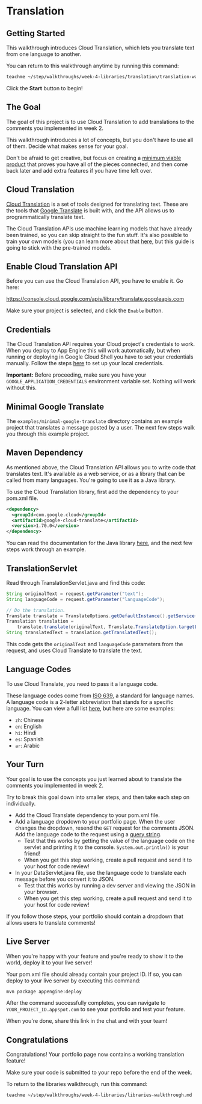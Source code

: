# Translation

## Getting Started

This walkthrough introduces Cloud Translation, which lets you translate text
from one language to another.

You can return to this walkthrough anytime by running this command:

```bash
teachme ~/step/walkthroughs/week-4-libraries/translation/translation-walkthrough.md
```

Click the **Start** button to begin!

## The Goal

The goal of this project is to use Cloud Translation to add translations to the
comments you implemented in week 2.

This walkthrough introduces a lot of concepts, but you don't have to use all of
them. Decide what makes sense for your goal.

Don't be afraid to get creative, but focus on creating a
[minimum viable product](https://en.wikipedia.org/wiki/Minimum_viable_product)
that proves you have all of the pieces connected, and then come back later and
add extra features if you have time left over.

## Cloud Translation

[Cloud Translation](https://cloud.google.com/translate/) is a set of tools
designed for translating text. These are the tools that
[Google Translate](https://translate.google.com/) is built with, and the API
allows us to programmatically translate text.

The Cloud Translation APIs use machine learning models that have already been
trained, so you can skip straight to the fun stuff. It's also possible to train
your own models (you can learn more about that
[here](https://cloud.google.com/automl/), but this guide is going to stick with
the pre-trained models.

## Enable Cloud Translation API

Before you can use the Cloud Translation API, you have to enable it. Go here:

<https://console.cloud.google.com/apis/library/translate.googleapis.com>

Make sure your project is selected, and click the `Enable` button.

## Credentials

The Cloud Translation API requires your Cloud project's credentials to work.
When you deploy to App Engine this will work automatically, but when running or
deploying in Google Cloud Shell you have to set your credentials manually.
Follow the steps
[here](https://cloud.google.com/docs/authentication/getting-started) to set up
your local credentials.

**Important:** Before proceeding, make sure you have your
`GOOGLE_APPLICATION_CREDENTIALS` environment variable set. Nothing will work
without this.

## Minimal Google Translate

The `examples/minimal-google-translate` directory contains an example project
that translates a message posted by a user. The next few steps walk you through
this example project.

## Maven Dependency

As mentioned above, the Cloud Translation API allows you to write code that
translates text. It's available as a web service, or as a library that can be
called from many languages. You're going to use it as a Java library.

To use the Cloud Translation library, first add the dependency to your
<walkthrough-editor-open-file
    filePath="step/portfolio/pom.xml">
  pom.xml
</walkthrough-editor-open-file>
file.

```xml
<dependency>
  <groupId>com.google.cloud</groupId>
  <artifactId>google-cloud-translate</artifactId>
  <version>1.70.0</version>
</dependency>
```

You can read the documentation for the Java library
[here](https://googleapis.dev/java/google-cloud-clients/latest/com/google/cloud/translate/package-summary.html),
and the next few steps work through an example.

## TranslationServlet

Read through
<walkthrough-editor-open-file
    filePath="step/walkthroughs/week-4-libraries/translation/examples/minimal-google-translate/src/main/java/com/google/sps/servlets/TranslationServlet.java">
  TranslationServlet.java
</walkthrough-editor-open-file>
and find this code:

```java
String originalText = request.getParameter("text");
String languageCode = request.getParameter("languageCode");

// Do the translation.
Translate translate = TranslateOptions.getDefaultInstance().getService();
Translation translation =
    translate.translate(originalText, Translate.TranslateOption.targetLanguage(languageCode));
String translatedText = translation.getTranslatedText();
```

This code gets the `originalText` and `languageCode` parameters from the
request, and uses Cloud Translate to translate the text.

## Language Codes

To use Cloud Translate, you need to pass it a language code.

These language codes come from [ISO 639](https://en.wikipedia.org/wiki/ISO_639),
a standard for language names. A language code is a 2-letter abbreviation that
stands for a specific language. You can view a full list
[here](https://en.wikipedia.org/wiki/List_of_ISO_639-1_codes), but here are some
examples:

-   `zh`: Chinese
-   `en`: English
-   `hi`: Hindi
-   `es`: Spanish
-   `ar`: Arabic

## Your Turn

Your goal is to use the concepts you just learned about to translate the
comments you implemented in week 2.

Try to break this goal down into smaller steps, and then take each step on
individually.

-   Add the Cloud Translate dependency to your
    <walkthrough-editor-open-file
        filePath="step/portfolio/pom.xml">
      pom.xml
    </walkthrough-editor-open-file> file.
-   Add a language dropdown to your portfolio page. When the user changes the
    dropdown, resend the `GET` request for the comments JSON. Add the language
	code to the request using a
    [query string](https://en.wikipedia.org/wiki/Query_string).
    -   Test that this works by getting the value of the language code on the
        servlet and printing it to the console. `System.out.println()` is your
        friend!
    -   When you get this step working, create a pull request and send it to
        your host for code review!
-   In your
    <walkthrough-editor-open-file
        filePath="step/portfolio/src/main/java/com/google/sps/servlets/DataServlet.java">
      DataServlet.java
    </walkthrough-editor-open-file>
    file, use the language code to translate each message before you convert it
    to JSON.
    -   Test that this works by running a dev server and viewing the JSON in your
        browser.
    -   When you get this step working, create a pull request and send it to
        your host for code review!

If you follow those steps, your portfolio should contain a dropdown that allows
users to translate comments!

## Live Server

When you're happy with your feature and you're ready to show it to the world,
deploy it to your live server!

Your
<walkthrough-editor-open-file
    filePath="step/portfolio/pom.xml">
  pom.xml
</walkthrough-editor-open-file>
file should already contain your project ID. If so, you can deploy to your live
server by executing this command:

```bash
mvn package appengine:deploy
```

After the command successfully completes, you can navigate to
`YOUR_PROJECT_ID.appspot.com` to see your portfolio and test your feature.

When you're done, share this link in the chat and with your team!

## Congratulations

<walkthrough-conclusion-trophy></walkthrough-conclusion-trophy>

Congratulations! Your portfolio page now contains a working translation feature!

Make sure your code is submitted to your repo before the end of the week.

To return to the libraries walkthrough, run this command:

```bash
teachme ~/step/walkthroughs/week-4-libraries/libraries-walkthrough.md
```